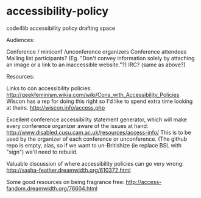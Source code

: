 accessibility-policy
====================

code4lib accessibility policy drafting space 

Audiences:

Conference / miniconf /unconference organizers
Conference attendees
Mailing list participants? (Eg. "Don't convey information solely
by attaching an image or a link to an inaccessible website."?)
IRC? (same as above?)

Resources:

Links to con accessibility policies:
http://geekfeminism.wikia.com/wiki/Cons_with_Accessibility_Policies
Wiscon has a rep for doing this right so I'd like to spend extra time looking at theirs.
http://wiscon.info/access.php

Excellent conference accessibility statement generator, which
will make every conference organizer aware of the issues at hand:
http://www.disabled.cusu.cam.ac.uk/resources/access-info/
This is to be used by the organizer of each conference or
unconference. (The github repo is empty, alas, so if we want to
un-Britishize (ie replace BSL with "sign") we'll need to rebuild.


Valuable discussion of where accessibility policies can go very
wrong:
http://sasha-feather.dreamwidth.org/610372.html

Some good resources on being fragrance free:
http://access-fandom.dreamwidth.org/76604.html



